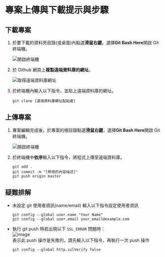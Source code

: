 # 專案上傳與下載提示與步驟

## 下載專案

1. 於要下載的資料夾目錄(或桌面)內點選**滑鼠右鍵**，選擇**Git Bash Here**開啟 Git 終端機。

   ![開啟終端機](https://raw.githubusercontent.com/mmslab-cc/readme-template/master/Image/00.png)

2. 於 Github 網頁上**複製遠端資料庫的網址**。

   ![取得遠端資料庫網址](https://raw.githubusercontent.com/mmslab-cc/readme-template/master/Image/01.png)

3. 於終端機內輸入以下指令，並貼上遠端資料庫的網址。

   ```shell
   git clone [遠端資料庫網址黏貼處]
   ```

## 上傳專案

1. 專案編輯完成後，於專案的根目錄點選**滑鼠右鍵**，選擇**Git Bash Here**開啟 Git 終端機。

   ![開啟終端機](https://raw.githubusercontent.com/mmslab-cc/readme-template/master/Image/02.png)

2. 於終端機中**依序**輸入以下指令，將程式上傳至遠端資料庫。
   ```shell
   git add .
   git commit -m "[修改的內容描述]"
   git push origin master
   ```

## 疑難排解

- 未設定 git 使用者資訊(name/email)
  輸入以下指令設定使用者資訊
  ```shell
  git config --global user.name "Your Name"
  git config --global user.email your_email@example.com
  ```

- 執行 git push 時若出現以下 `SSL_ERROR` 問題時：  
  ![image](https://user-images.githubusercontent.com/48516621/196897961-9d63cd59-bd71-414c-8d88-8a8af74df01c.png)  
  表示此 push 操作是失敗的，請先輸入以下指令，再執行一次 push 操作  
  ```shell
  git config --global http.sslVerify false
  ```
